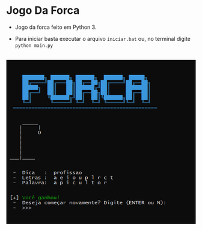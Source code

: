 # Jogo Da Forca
 
 * Jogo da forca feito em Python 3.
 
 * Para iniciar basta executar o arquivo ```iniciar.bat```  ou, no terminal digite  ```python main.py``` 

<br/>
<img src="cap_tura.png"></img>
